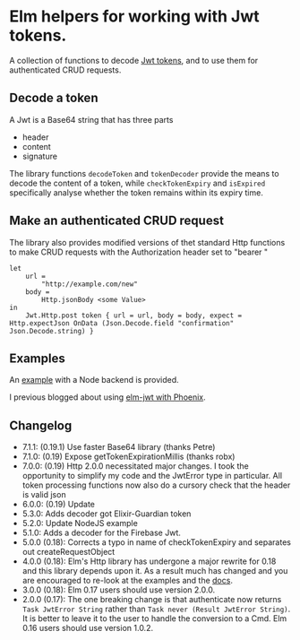 # Elm helpers for working with Jwt tokens.

A collection of functions to decode [Jwt tokens](https://jwt.io/), and to use them for authenticated CRUD requests.

## Decode a token

A Jwt is a Base64 string that has three parts

 - header
 - content
 - signature

The library functions `decodeToken` and `tokenDecoder` provide the means to decode the content of a token, while `checkTokenExpiry` and `isExpired` specifically analyse whether the token remains within its expiry time.

## Make an authenticated CRUD request

The library also provides modified versions of thet standard Http functions to make CRUD requests with the Authorization header set to "bearer <token>"

    let
        url =
            "http://example.com/new"
        body =
            Http.jsonBody <some Value>
    in
        Jwt.Http.post token { url = url, body = body, expect = Http.expectJson OnData (Json.Decode.field "confirmation" Json.Decode.string) }


## Examples

An [example](https://github.com/simonh1000/elm-jwt/tree/master/examples/node) with a Node backend is provided.

I previous blogged about using [elm-jwt with Phoenix](http://simonh1000.github.io/2016/05/phoenix-elm-json-web-tokens/).

## Changelog

* 7.1.1: (0.19.1) Use faster Base64 library (thanks Petre)
* 7.1.0: (0.19) Expose getTokenExpirationMillis (thanks robx)
* 7.0.0: (0.19) Http 2.0.0 necessitated major changes. I took the opportunity to simplify my code and the JwtError type in particular. All token processing functions now also do a cursory check that the header is valid json
* 6.0.0: (0.19) Update
* 5.3.0: Adds decoder got Elixir-Guardian token
* 5.2.0: Update NodeJS example
* 5.1.0: Adds a decoder for the Firebase Jwt.
* 5.0.0 (0.18): Corrects a typo in name of checkTokenExpiry and separates out createRequestObject
* 4.0.0 (0.18): Elm's Http library has undergone a major rewrite for 0.18 and this library depends upon it. As a result much has changed and you are encouraged to re-look at the examples and the [docs](http://package.elm-lang.org/packages/simonh1000/elm-jwt/latest/Jwt).
* 3.0.0 (0.18): Elm 0.17 users should use version 2.0.0.
* 2.0.0 (0.17): The one breaking change is that authenticate now returns `Task JwtError String` rather than `Task never (Result JwtError String)`. It is better to leave it to the user to handle the conversion to a Cmd. Elm 0.16 users should use version 1.0.2.
